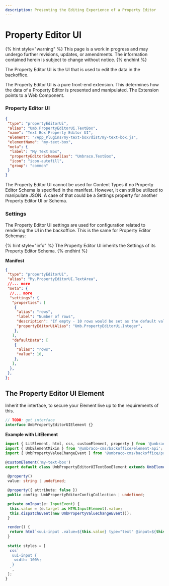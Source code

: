```yaml
---
description: Presenting the Editing Experience of a Property Editor
---
```


# Property Editor UI

{% hint style="warning" %}
This page is a work in progress and may undergo further revisions, updates, or amendments. The information contained herein is subject to change without notice.
{% endhint %}

The Property Editor UI is the UI that is used to edit the data in the backoffice.

The Property Editor UI is a pure front-end extension. This determines how the data of a Property Editor is presented and manipulated. The Extension points to a Web Component.

### Property Editor UI

```json
{
 "type": "propertyEditorUi",
 "alias": "Umb.PropertyEditorUi.TextBox",
 "name": "Text Box Property Editor UI",
 "element": "/App_Plugins/my-text-box/dist/my-text-box.js",
 "elementName": "my-text-box",
 "meta": {
  "label": "My Text Box",
  "propertyEditorSchemaAlias": "Umbraco.TextBox",
  "icon": "icon-autofill",
  "group": "common"
 }
}
```

The Property Editor UI cannot be used for Content Types if no Property Editor Schema is specified in the manifest. However, it can still be utilized to manipulate JSON. A case of that could be a Settings property for another Property Editor UI or Schema.

### Settings

The Property Editor UI settings are used for configuration related to rendering the UI in the backoffice. This is the same for Property Editor Schemas:

{% hint style="info" %}
The Property Editor UI inherits the Settings of its Property Editor Schema.
{% endhint %}

**Manifest**

```json
{
 "type": "propertyEditorUi",
 "alias": "My.PropertyEditorUI.TextArea",
 //... more
 "meta": {
  //... more
  "settings": {
   "properties": [
    {
     "alias": "rows",
     "label": "Number of rows",
     "description": "If empty - 10 rows would be set as the default value",
     "propertyEditorUiAlias": "Umb.PropertyEditorUi.Integer",
    },
   ],
   "defaultData": [
    {
     "alias": "rows",
     "value": 10,
    },
   ],
  },
 },
};
```

## The Property Editor UI Element

Inherit the interface, to secure your Element live up to the requirements of this.

```typescript
// TODO: get interface
interface UmbPropertyEditorUIElement {}
```

**Example with LitElement**

```typescript
import { LitElement, html, css, customElement, property } from '@umbraco-cms/backoffice/external/lit';
import { UmbElementMixin } from '@umbraco-cms/backoffice/element-api';
import { UmbPropertyValueChangeEvent } from '@umbraco-cms/backoffice/property-editor';

@customElement('my-text-box')
export default class UmbPropertyEditorUITextBoxElement extends UmbElementMixin(LitElement) {
 
 @property()
 value: string | undefined;

 @property({ attribute: false })
 public config: UmbPropertyEditorConfigCollection | undefined;

 private onInput(e: InputEvent) {
  this.value = (e.target as HTMLInputElement).value;
  this.dispatchEvent(new UmbPropertyValueChangeEvent());
 }

 render() {
  return html`<uui-input .value=${this.value} type="text" @input=${this.onInput}></uui-input>`;
 }
 
 static styles = [
  css`
   uui-input {
    width: 100%;
   }
  `,
 ];
}
```
